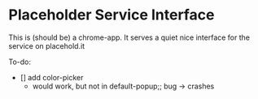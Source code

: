 Placeholder Service Interface
=============================

This is (should be) a chrome-app.
It serves a quiet nice interface for the service on placehold.it

To-do:
- [] add color-picker
    * would work, but not in default-popup;; bug -> crashes
